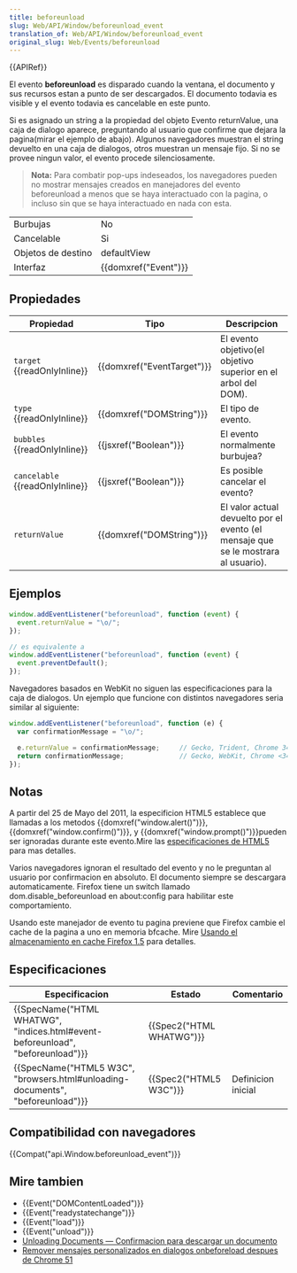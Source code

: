 ```yaml
---
title: beforeunload
slug: Web/API/Window/beforeunload_event
translation_of: Web/API/Window/beforeunload_event
original_slug: Web/Events/beforeunload
---
```

{{APIRef}}

El evento **beforeunload** es disparado cuando la ventana, el documento y sus recursos estan a punto de ser descargados. El documento todavia es visible y el evento todavia es cancelable en este punto.

Si es asignado un string a la propiedad del objeto Evento returnValue, una caja de dialogo aparece, preguntando al usuario que confirme que dejara la pagina(mirar el ejemplo de abajo). Algunos navegadores muestran el string devuelto en una caja de dialogos, otros muestran un mensaje fijo. Si no se provee ningun valor, el evento procede silenciosamente.

> **Nota:** Para combatir pop-ups indeseados, los navegadores pueden no mostrar mensajes creados en manejadores del evento beforeunload a menos que se haya interactuado con la pagina, o incluso sin que se haya interactuado en nada con esta.

<table class="properties">
  <tbody>
    <tr>
      <td>Burbujas</td>
      <td>No</td>
    </tr>
    <tr>
      <td>Cancelable</td>
      <td>Si</td>
    </tr>
    <tr>
      <td>Objetos de destino</td>
      <td>defaultView</td>
    </tr>
    <tr>
      <td>Interfaz</td>
      <td>{{domxref("Event")}}</td>
    </tr>
  </tbody>
</table>

## Propiedades

| Propiedad                             | Tipo                                 | Descripcion                                                                        |
| ------------------------------------- | ------------------------------------ | ---------------------------------------------------------------------------------- |
| `target` {{readOnlyInline}}     | {{domxref("EventTarget")}} | El evento objetivo(el objetivo superior en el arbol del DOM).                      |
| `type` {{readOnlyInline}}       | {{domxref("DOMString")}}     | El tipo de evento.                                                                 |
| `bubbles` {{readOnlyInline}}    | {{jsxref("Boolean")}}         | El evento normalmente burbujea?                                                    |
| `cancelable` {{readOnlyInline}} | {{jsxref("Boolean")}}         | Es posible cancelar el evento?                                                     |
| `returnValue`                         | {{domxref("DOMString")}}     | El valor actual devuelto por el evento (el mensaje que se le mostrara al usuario). |

## Ejemplos

```js
window.addEventListener("beforeunload", function (event) {
  event.returnValue = "\o/";
});

// es equivalente a
window.addEventListener("beforeunload", function (event) {
  event.preventDefault();
});
```

Navegadores basados en WebKit no siguen las especificaciones para la caja de dialogos. Un ejemplo que funcione con distintos navegadores seria similar al siguiente:

```js
window.addEventListener("beforeunload", function (e) {
  var confirmationMessage = "\o/";

  e.returnValue = confirmationMessage;     // Gecko, Trident, Chrome 34+
  return confirmationMessage;              // Gecko, WebKit, Chrome <34
});
```

## Notas

A partir del 25 de Mayo del 2011, la especificion HTML5 establece que llamadas a los metodos {{domxref("window.alert()")}}, {{domxref("window.confirm()")}}, y {{domxref("window.prompt()")}}pueden ser ignoradas durante este evento.Mire las [especificaciones de HTML5](http://www.w3.org/TR/html5/webappapis.html#user-prompts) para mas detalles.

Varios navegadores ignoran el resultado del evento y no le preguntan al usuario por confirmacion en absoluto. El documento siempre se descargara automaticamente. Firefox tiene un switch llamado dom.disable_beforeunload en about:config para habilitar este comportamiento.

Usando este manejador de evento tu pagina previene que Firefox cambie el cache de la pagina a uno en memoria bfcache. Mire [Usando el almacenamiento en cache Firefox 1.5](en/Using_Firefox_1.5_caching) para detalles.

## Especificaciones

| Especificacion                                                                                           | Estado                           | Comentario         |
| -------------------------------------------------------------------------------------------------------- | -------------------------------- | ------------------ |
| {{SpecName("HTML WHATWG", "indices.html#event-beforeunload", "beforeunload")}} | {{Spec2("HTML WHATWG")}} |                    |
| {{SpecName("HTML5 W3C", "browsers.html#unloading-documents", "beforeunload")}} | {{Spec2("HTML5 W3C")}}     | Definicion inicial |

## Compatibilidad con navegadores

{{Compat("api.Window.beforeunload_event")}}

## Mire tambien

- {{Event("DOMContentLoaded")}}
- {{Event("readystatechange")}}
- {{Event("load")}}
- {{Event("unload")}}
- [Unloading Documents — Confirmacion para descargar un documento](http://www.whatwg.org/specs/web-apps/current-work/#prompt-to-unload-a-document)
- [Remover mensajes personalizados en dialogos onbeforeload despues de Chrome 51](https://developers.google.com/web/updates/2016/04/chrome-51-deprecations?hl=en#remove_custom_messages_in_onbeforeload_dialogs)

